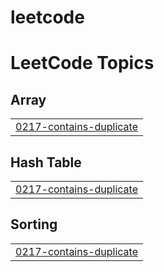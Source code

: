 # leetcode

<!---LeetCode Topics Start-->
# LeetCode Topics
## Array
|  |
| ------- |
| [0217-contains-duplicate](https://github.com/ayush03b/leetcode/tree/master/0217-contains-duplicate) |
## Hash Table
|  |
| ------- |
| [0217-contains-duplicate](https://github.com/ayush03b/leetcode/tree/master/0217-contains-duplicate) |
## Sorting
|  |
| ------- |
| [0217-contains-duplicate](https://github.com/ayush03b/leetcode/tree/master/0217-contains-duplicate) |
<!---LeetCode Topics End-->